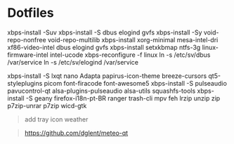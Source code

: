 # Dotfiles
xbps-install -Suv
xbps-install -S dbus elogind gvfs 
xbps-install -Sy void-repo-nonfree void-repo-multilib
xbps-install xorg-minimal mesa-intel-dri xf86-video-intel dbus elogind gvfs 
xbps-install setxkbmap ntfs-3g linux-firmware-intel  intel-ucode
xbps-reconfigure -f linux
ln -s /etc/sv/dbus /var/service
ln -s /etc/sv/elogind /var/service

xbps-install -S lxqt nano Adapta papirus-icon-theme breeze-cursors qt5-styleplugins picom font-firacode font-awesome5
xbps-install -S pulseaudio pavucontrol-qt alsa-plugins-pulseaudio alsa-utils squashfs-tools 
xbps-install -S geany firefox-i18n-pt-BR ranger trash-cli mpv feh lrzip unzip zip p7zip-unrar p7zip wicd-gtk

> add tray icon weather

> https://github.com/dglent/meteo-qt

